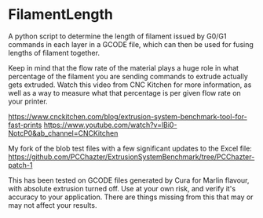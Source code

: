 # FilamentLength
A python script to determine the length of filament issued by G0/G1 commands in each layer in a GCODE file, which can then be used for fusing lengths of filament together.

Keep in mind that the flow rate of the material plays a huge role in what percentage of the filament you are sending commands to extrude actually gets extruded. Watch this video from CNC Kitchen for more information, as well as a way to measure what that percentage is per given flow rate on your printer.

https://www.cnckitchen.com/blog/extrusion-system-benchmark-tool-for-fast-prints
https://www.youtube.com/watch?v=lBi0-NotcP0&ab_channel=CNCKitchen

My fork of the blob test files with a few significant updates to the Excel file:
https://github.com/PCChazter/ExtrusionSystemBenchmark/tree/PCChazter-patch-1


This has been tested on GCODE files generated by Cura for Marlin flavour, with absolute extrusion turned off.
Use at your own risk, and verify it's accuracy to your application. There are things missing from this that may or may not affect your results.
